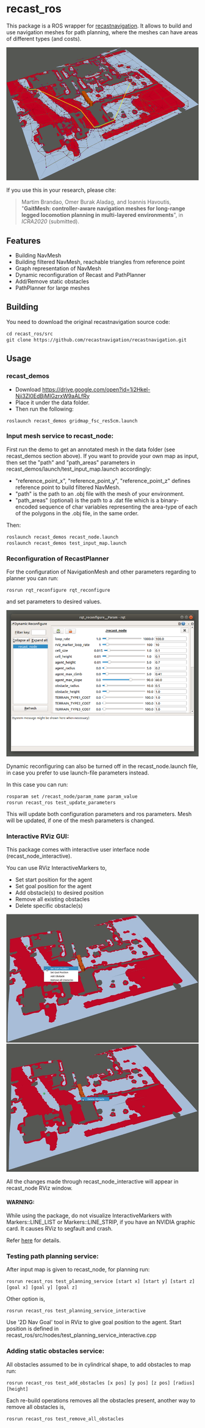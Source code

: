 # recast_ros

This package is a ROS wrapper for [recastnavigation](https://github.com/recastnavigation/recastnavigation.git). It allows to build and use navigation meshes for path planning, where the meshes can have areas of different types (and costs).

![recast_ros](/image-rviz.png)

If you use this in your research, please cite:

> Martim Brandao, Omer Burak Aladag, and Ioannis Havoutis, "**GaitMesh: controller-aware navigation meshes for long-range legged
locomotion planning in multi-layered environments**", in *ICRA2020* (submitted).

## Features

- Building NavMesh
- Building filtered NavMesh, reachable triangles from reference point
- Graph representation of NavMesh
- Dynamic reconfiguration of Recast and PathPlanner
- Add/Remove static obstacles
- PathPlanner for large meshes


## Building

You need to download the original recastnavigation source code:
```
cd recast_ros/src
git clone https://github.com/recastnavigation/recastnavigation.git
```

## Usage

### recast_demos

- Download https://drive.google.com/open?id=1i2Hkel-Nji3Zl0EdBjMIGzrxW9aALfRy
- Place it under the data folder.
- Then run the following:
```
roslaunch recast_demos gridmap_fsc_res5cm.launch
```

### Input mesh service to recast_node:

First run the demo to get an annotated mesh in the data folder (see recast_demos section above).
If you want to provide your own map as input, then set the "path" and "path_areas" parameters in recast_demos/launch/test_input_map.launch accordingly:

- "reference_point_x", "reference_point_y", "reference_point_z" defines reference point to build filtered NavMesh.
- "path" is the path to an .obj file with the mesh of your environment.
- "path_areas" (optional) is the path to a .dat file which is a binary-encoded sequence of char variables representing the area-type of each of the polygons in the .obj file, in the same order.

Then:

```
roslaunch recast_demos recast_node.launch
roslaunch recast_demos test_input_map.launch
```

### Reconfiguration of RecastPlanner

For the configuration of NavigationMesh and other parameters regarding to planner you can run:

```
rosrun rqt_reconfigure rqt_reconfigure
```

and set parameters to desired values.

![rqt_reconfigure](/image-dynrec.png)

Dynamic reconfiguring can also be turned off in the recast_node.launch file, in case you prefer to use launch-file parameters instead.

In this case you can run:

```
rosparam set /recast_node/param_name param_value
rosrun recast_ros test_update_parameters
```

This will update both configuration parameters and ros parameters. Mesh will be updated, if one of the mesh parameters is changed.

### Interactive RViz GUI:

This package comes with interactive user interface node (recast_node_interactive). 

You can use RViz InteractiveMarkers to,

- Set start position for the agent
- Set goal position for the agent
- Add obstacle(s) to desired position
- Remove all existing obstacles
- Delete specific obstacle(s)

![menu options](/image-rviz-menu1.png)
![menu obstacle](/image-rviz-menu2.png)

All the changes made through recast_node_interactive will appear in recast_node RViz window.

#### WARNING:

While using the package, do not visualize InteractiveMarkers with Markers::LINE_LIST or Markers::LINE_STRIP, if you have an NVIDIA graphic card.
It causes RViz to segfault and crash.

Refer [here](https://github.com/ros-visualization/rviz/issues/1192) for details.

### Testing path planning service:

After input map is given to recast_node, for planning run:

```
rosrun recast_ros test_planning_service [start x] [start y] [start z] [goal x] [goal y] [goal z]
```

Other option is,

```
rosrun recast_ros test_planning_service_interactive
```

Use '2D Nav Goal' tool in RViz to give goal position to the agent. Start position is defined in recast_ros/src/nodes/test_planning_service_interactive.cpp


### Adding static obstacles service:

All obstacles assumed to be in cylindrical shape, to add obstacles to map run:

```
rosrun recast_ros test_add_obstacles [x pos] [y pos] [z pos] [radius] [height]
```

Each re-build operations removes all the obstacles present, another way to remove all obstacles is,

```
rosrun recast_ros test_remove_all_obstacles
```
